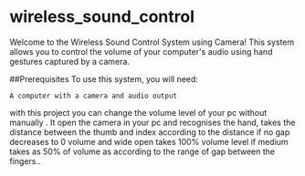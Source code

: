 # wireless_sound_control
Welcome to the Wireless Sound Control System using Camera! This system allows you to control the volume of your computer's audio using hand gestures captured by a camera.

##Prerequisites
To use this system, you will need:
```
A computer with a camera and audio output
```
with this project you can change the volume level of your pc without manually . It open the camera in your pc and recognises the hand, takes the distance between the thumb and index according to the distance if no gap decreases to 0 volume and wide open takes 100% volume level if medium takes as 50% of volume as according to the range of gap between the fingers..

